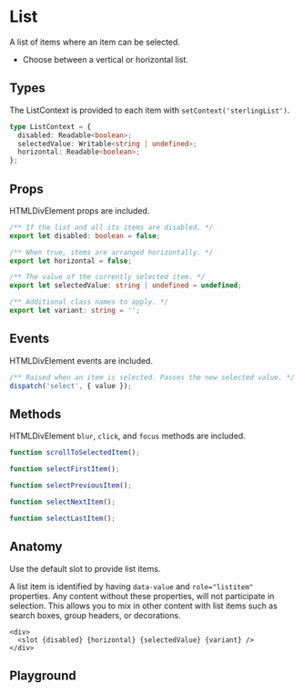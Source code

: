 <script>
    import Playground from './ListPlayground.svelte';
</script>

# List

A list of items where an item can be selected.

- Choose between a vertical or horizontal list.

## Types

The ListContext is provided to each item with `setContext('sterlingList')`.

```ts
type ListContext = {
  disabled: Readable<boolean>;
  selectedValue: Writable<string | undefined>;
  horizontal: Readable<boolean>;
};
```

## Props

HTMLDivElement props are included.

```ts
/** If the list and all its items are disabled. */
export let disabled: boolean = false;

/** When true, items are arranged horizontally. */
export let horizontal = false;

/** The value of the currently selected item. */
export let selectedValue: string | undefined = undefined;

/** Additional class names to apply. */
export let variant: string = '';
```

## Events

HTMLDivElement events are included.

```ts
/** Raised when an item is selected. Passes the new selected value. */
dispatch('select', { value });
```

## Methods

HTMLDivElement `blur`, `click`, and `focus` methods are included.

```ts
function scrollToSelectedItem();

function selectFirstItem();

function selectPreviousItem();

function selectNextItem();

function selectLastItem();
```

## Anatomy

Use the default slot to provide list items.

A list item is identified by having `data-value` and `role="listitem"` properties.
Any content without these properties, will not participate in selection.
This allows you to mix in other content with list items such as search boxes, group headers, or decorations.

```svelte
<div>
  <slot {disabled} {horizontal} {selectedValue} {variant} />
</div>
```

## Playground

<Playground />
